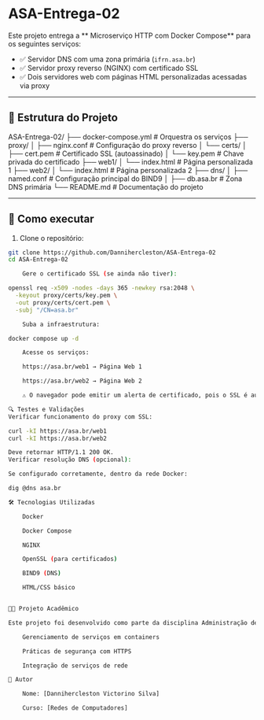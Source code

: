 # ASA-Entrega-02

Este projeto entrega a ** Microserviço HTTP com Docker Compose** para os seguintes serviços:

* ✅ Servidor DNS com uma zona primária (`ifrn.asa.br`)
* ✅ Servidor proxy reverso (NGINX) com certificado SSL
* ✅ Dois servidores web com páginas HTML personalizadas acessadas via proxy

---

## 📁 Estrutura do Projeto

ASA-Entrega-02/
├── docker-compose.yml # Orquestra os serviços
├── proxy/
│ ├── nginx.conf # Configuração do proxy reverso
│ └── certs/
│ ├── cert.pem # Certificado SSL (autoassinado)
│ └── key.pem # Chave privada do certificado
├── web1/
│ └── index.html # Página personalizada 1
├── web2/
│ └── index.html # Página personalizada 2
├── dns/
│ ├── named.conf # Configuração principal do BIND9
│ ├── db.asa.br # Zona DNS primária
└── README.md # Documentação do projeto


---

## 🚀 Como executar

1. Clone o repositório:

```bash
git clone https://github.com/Dannihercleston/ASA-Entrega-02
cd ASA-Entrega-02

    Gere o certificado SSL (se ainda não tiver):

openssl req -x509 -nodes -days 365 -newkey rsa:2048 \
  -keyout proxy/certs/key.pem \
  -out proxy/certs/cert.pem \
  -subj "/CN=asa.br"

    Suba a infraestrutura:

docker compose up -d

    Acesse os serviços:

    https://asa.br/web1 → Página Web 1

    https://asa.br/web2 → Página Web 2

    ⚠️ O navegador pode emitir um alerta de certificado, pois o SSL é autoassinado. Clique em "Avançado" para prosseguir.

🔍 Testes e Validações
Verificar funcionamento do proxy com SSL:

curl -kI https://asa.br/web1
curl -kI https://asa.br/web2

Deve retornar HTTP/1.1 200 OK.
Verificar resolução DNS (opcional):

Se configurado corretamente, dentro da rede Docker:

dig @dns asa.br

🛠️ Tecnologias Utilizadas

    Docker

    Docker Compose

    NGINX

    OpenSSL (para certificados)

    BIND9 (DNS)

    HTML/CSS básico


👨‍🏫 Projeto Acadêmico

Este projeto foi desenvolvido como parte da disciplina Administração de Sistemas de Abertos (ASA) no IFRN, com foco em:

    Gerenciamento de serviços em containers

    Práticas de segurança com HTTPS

    Integração de serviços de rede

📎 Autor

    Nome: [Dannihercleston Victorino Silva]

    Curso: [Redes de Computadores]
